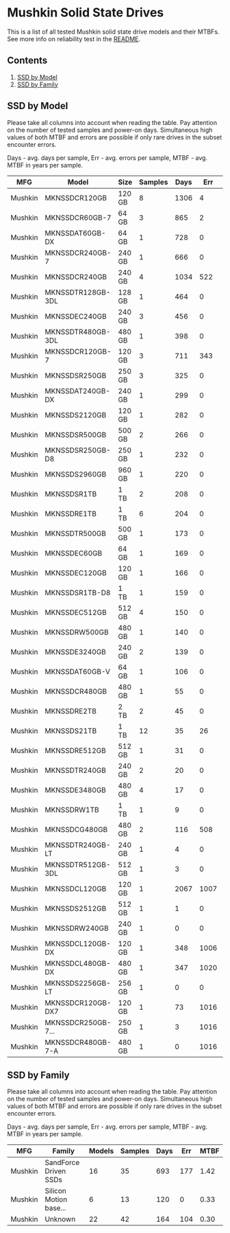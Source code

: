 Mushkin Solid State Drives
==========================

This is a list of all tested Mushkin solid state drive models and their MTBFs. See
more info on reliability test in the [README](https://github.com/linuxhw/SMART).

Contents
--------

1. [ SSD by Model  ](#ssd-by-model)
2. [ SSD by Family ](#ssd-by-family)

SSD by Model
------------

Please take all columns into account when reading the table. Pay attention on the
number of tested samples and power-on days. Simultaneous high values of both MTBF
and errors are possible if only rare drives in the subset encounter errors.

Days - avg. days per sample,
Err  - avg. errors per sample,
MTBF - avg. MTBF in years per sample.

| MFG       | Model              | Size   | Samples | Days  | Err   | MTBF |
|-----------|--------------------|--------|---------|-------|-------|------|
| Mushkin   | MKNSSDCR120GB      | 120 GB | 8       | 1306  | 4     | 2.91   |
| Mushkin   | MKNSSDCR60GB-7     | 64 GB  | 3       | 865   | 2     | 2.27   |
| Mushkin   | MKNSSDAT60GB-DX    | 64 GB  | 1       | 728   | 0     | 2.00   |
| Mushkin   | MKNSSDCR240GB-7    | 240 GB | 1       | 666   | 0     | 1.83   |
| Mushkin   | MKNSSDCR240GB      | 240 GB | 4       | 1034  | 522   | 1.34   |
| Mushkin   | MKNSSDTR128GB-3DL  | 128 GB | 1       | 464   | 0     | 1.27   |
| Mushkin   | MKNSSDEC240GB      | 240 GB | 3       | 456   | 0     | 1.25   |
| Mushkin   | MKNSSDTR480GB-3DL  | 480 GB | 1       | 398   | 0     | 1.09   |
| Mushkin   | MKNSSDCR120GB-7    | 120 GB | 3       | 711   | 343   | 0.92   |
| Mushkin   | MKNSSDSR250GB      | 250 GB | 3       | 325   | 0     | 0.89   |
| Mushkin   | MKNSSDAT240GB-DX   | 240 GB | 1       | 299   | 0     | 0.82   |
| Mushkin   | MKNSSDS2120GB      | 120 GB | 1       | 282   | 0     | 0.77   |
| Mushkin   | MKNSSDSR500GB      | 500 GB | 2       | 266   | 0     | 0.73   |
| Mushkin   | MKNSSDSR250GB-D8   | 250 GB | 1       | 232   | 0     | 0.64   |
| Mushkin   | MKNSSDS2960GB      | 960 GB | 1       | 220   | 0     | 0.60   |
| Mushkin   | MKNSSDSR1TB        | 1 TB   | 2       | 208   | 0     | 0.57   |
| Mushkin   | MKNSSDRE1TB        | 1 TB   | 6       | 204   | 0     | 0.56   |
| Mushkin   | MKNSSDTR500GB      | 500 GB | 1       | 173   | 0     | 0.47   |
| Mushkin   | MKNSSDEC60GB       | 64 GB  | 1       | 169   | 0     | 0.46   |
| Mushkin   | MKNSSDEC120GB      | 120 GB | 1       | 166   | 0     | 0.46   |
| Mushkin   | MKNSSDSR1TB-D8     | 1 TB   | 1       | 159   | 0     | 0.44   |
| Mushkin   | MKNSSDEC512GB      | 512 GB | 4       | 150   | 0     | 0.41   |
| Mushkin   | MKNSSDRW500GB      | 480 GB | 1       | 140   | 0     | 0.38   |
| Mushkin   | MKNSSDE3240GB      | 240 GB | 2       | 139   | 0     | 0.38   |
| Mushkin   | MKNSSDAT60GB-V     | 64 GB  | 1       | 106   | 0     | 0.29   |
| Mushkin   | MKNSSDCR480GB      | 480 GB | 1       | 55    | 0     | 0.15   |
| Mushkin   | MKNSSDRE2TB        | 2 TB   | 2       | 45    | 0     | 0.13   |
| Mushkin   | MKNSSDS21TB        | 1 TB   | 12      | 35    | 26    | 0.09   |
| Mushkin   | MKNSSDRE512GB      | 512 GB | 1       | 31    | 0     | 0.09   |
| Mushkin   | MKNSSDTR240GB      | 240 GB | 2       | 20    | 0     | 0.05   |
| Mushkin   | MKNSSDE3480GB      | 480 GB | 4       | 17    | 0     | 0.05   |
| Mushkin   | MKNSSDRW1TB        | 1 TB   | 1       | 9     | 0     | 0.03   |
| Mushkin   | MKNSSDCG480GB      | 480 GB | 2       | 116   | 508   | 0.01   |
| Mushkin   | MKNSSDTR240GB-LT   | 240 GB | 1       | 4     | 0     | 0.01   |
| Mushkin   | MKNSSDTR512GB-3DL  | 512 GB | 1       | 3     | 0     | 0.01   |
| Mushkin   | MKNSSDCL120GB      | 120 GB | 1       | 2067  | 1007  | 0.01   |
| Mushkin   | MKNSSDS2512GB      | 512 GB | 1       | 1     | 0     | 0.00   |
| Mushkin   | MKNSSDRW240GB      | 240 GB | 1       | 0     | 0     | 0.00   |
| Mushkin   | MKNSSDCL120GB-DX   | 120 GB | 1       | 348   | 1006  | 0.00   |
| Mushkin   | MKNSSDCL480GB-DX   | 480 GB | 1       | 347   | 1020  | 0.00   |
| Mushkin   | MKNSSDS2256GB-LT   | 256 GB | 1       | 0     | 0     | 0.00   |
| Mushkin   | MKNSSDCR120GB-DX7  | 120 GB | 1       | 73    | 1016  | 0.00   |
| Mushkin   | MKNSSDCR250GB-7... | 250 GB | 1       | 3     | 1016  | 0.00   |
| Mushkin   | MKNSSDCR480GB-7-A  | 480 GB | 1       | 0     | 1016  | 0.00   |

SSD by Family
-------------

Please take all columns into account when reading the table. Pay attention on the
number of tested samples and power-on days. Simultaneous high values of both MTBF
and errors are possible if only rare drives in the subset encounter errors.

Days - avg. days per sample,
Err  - avg. errors per sample,
MTBF - avg. MTBF in years per sample.

| MFG       | Family                 | Models | Samples | Days  | Err   | MTBF |
|-----------|------------------------|--------|---------|-------|-------|------|
| Mushkin   | SandForce Driven SSDs  | 16     | 35      | 693   | 177   | 1.42   |
| Mushkin   | Silicon Motion base... | 6      | 13      | 120   | 0     | 0.33   |
| Mushkin   | Unknown                | 22     | 42      | 164   | 104   | 0.30   |
